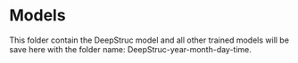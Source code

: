 # Models
This folder contain the DeepStruc model and all other trained models will be save here with the folder name:
DeepStruc-year-month-day-time. 